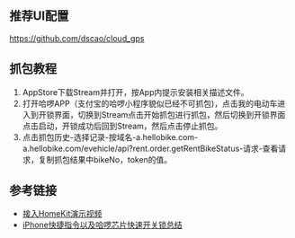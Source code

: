## 推荐UI配置
https://github.com/dscao/cloud_gps

## 抓包教程
1. AppStore下载Stream并打开，按App内提示安装相关描述文件。
2. 打开哈啰APP（支付宝的哈啰小程序貌似已经不可抓包)，点击我的电动车进入到开锁界面，切换到Stream点击开始抓包进行抓包，然后切换到开锁界面点击启动，开锁成功后回到Stream，然后点击停止抓包。
3. 点击抓包历史-选择记录-按域名-a.hellobike.com-a.hellobike.com/evehicle/api?rent.order.getRentBikeStatus-请求-查看请求，复制抓包结果中bikeNo，token的值。

## 参考链接
- [接入HomeKit演示视频](https://www.bilibili.com/video/BV1ra411E7Cq/?spm_id_from=333.788.recommend_more_video.18)
- [iPhone快捷指令以及哈啰芯片快速开关锁总结](https://1min.cc/archives/164.html)